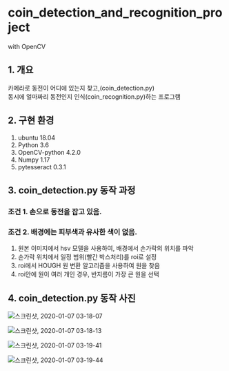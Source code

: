 # coin_detection_and_recognition_project
with OpenCV


## 1. 개요

카메라로 동전이 어디에 있는지 찾고,(coin_detection.py)     
동시에 얼마짜리 동전인지 인식(coin_recognition.py)하는 프로그램

## 2. 구현 환경

1) ubuntu 18.04
2) Python 3.6
3) OpenCV-python 4.2.0
4) Numpy 1.17
5) pytesseract 0.3.1

## 3. coin_detection.py 동작 과정

### 조건 1. 손으로 동전을 잡고 있음.
### 조건 2. 배경에는 피부색과 유사한 색이 없음. 

1) 원본 이미지에서 hsv 모델을 사용하여, 배경에서 손가락의 위치를 파악  
2) 손가락 위치에서 일정 범위(빨간 박스처리)를 roi로 설정  
3) roi에서 HOUGH 원 변환 알고리즘을 사용하여 원을 찾음  
4) roi안에 원이 여러 개인 경우, 반지름이 가장 큰 원을 선택  

## 4. coin_detection.py 동작 사진

![스크린샷, 2020-01-07 03-18-07](https://user-images.githubusercontent.com/46870741/71838653-b2ed2800-30fc-11ea-9222-167f3d35d12b.png)

![스크린샷, 2020-01-07 03-18-13](https://user-images.githubusercontent.com/46870741/71838654-b2ed2800-30fc-11ea-8239-1a205f49a619.png)

![스크린샷, 2020-01-07 03-19-41](https://user-images.githubusercontent.com/46870741/71838656-b2ed2800-30fc-11ea-98bd-034a59ac44e3.png)

![스크린샷, 2020-01-07 03-19-44](https://user-images.githubusercontent.com/46870741/71838657-b2ed2800-30fc-11ea-9a0c-7deb13282ad0.png)


